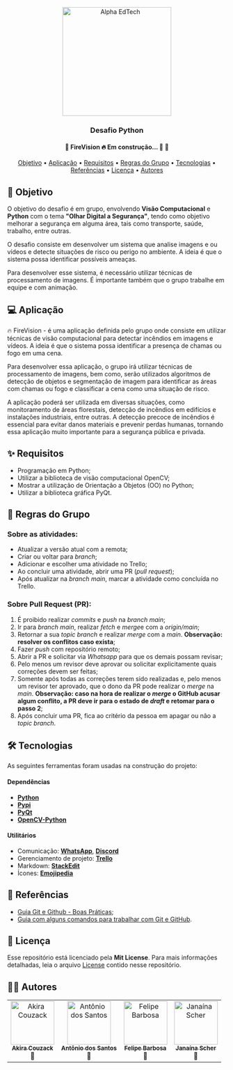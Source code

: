 <div  align="center">
	<a  href="https://www.alphaedtech.org.br/">
	<img  src="https://user-images.githubusercontent.com/79182711/187928980-1c1c834c-d92c-4565-b7b6-9cf5b644873e.png"  alt="Alpha EdTech"  title="Alpha EdTech"  width="250" />
	</a>
	<h3>
		Desafio Python
	</h3>
	<h4>
		🚧 FireVision 🔥 Em construção... 🚀 🚧
   </h4>
</div>

<div>
	<p align="center">
		<a href="#-objetivo">Objetivo</a> •
		<a href="#-aplicação">Aplicação</a> •
		<a href="#-requisitos">Requisitos</a> •
		<a href="#-regras-do-grupo">Regras do Grupo</a> •
		<a href="#-tecnologias">Tecnologias</a> •
		<a href="#-referências">Referências</a> •
		<a href="#-licença">Licença</a> •
		<a href="#autores">Autores</a>
	</p>
</div>

## 🧐 Objetivo 

O objetivo do desafio é em grupo, envolvendo **Visão Computacional** e **Python** com o tema **"Olhar Digital a Segurança"**, tendo como objetivo melhorar a segurança em alguma área, tais como transporte, saúde, trabalho, entre outras.

O desafio consiste em desenvolver um sistema que analise imagens e ou vídeos e detecte situações de risco ou perigo no ambiente. A ideia é que o sistema possa identificar possíveis ameaças.

Para desenvolver esse sistema, é necessário utilizar técnicas de processamento de imagens. É importante também que o grupo trabalhe em equipe e com animação.

## 💻 Aplicação

🔥 FireVision - é uma aplicação definida pelo grupo onde consiste em utilizar técnicas de visão computacional para detectar incêndios em imagens e vídeos. A ideia é que o sistema possa identificar a presença de chamas ou fogo em uma cena.

Para desenvolver essa aplicação, o grupo irá utilizar técnicas de processamento de imagens, bem como, serão utilizados algoritmos de detecção de objetos e segmentação de imagem para identificar as áreas com chamas ou fogo e classificar a cena como uma situação de risco.

A aplicação poderá ser utilizada em diversas situações, como monitoramento de áreas florestais, detecção de incêndios em edifícios e instalações industriais, entre outras. A detecção precoce de incêndios é essencial para evitar danos materiais e prevenir perdas humanas, tornando essa aplicação muito importante para a segurança pública e privada.

## ✨ Requisitos

-   Programação em Python;
-   Utilizar a biblioteca de visão computacional OpenCV;
-   Mostrar a utilização de Orientação a Objetos (OO) no Python;
-   Utilizar a biblioteca gráfica PyQt.

## 📌 Regras do Grupo

### Sobre as atividades:
- Atualizar a versão atual com a remota;
- Criar ou voltar para *branch*;
- Adicionar e escolher uma atividade no Trello;
- Ao concluir uma atividade, abrir uma PR (*pull request*);
- Após atualizar na *branch main*, marcar a atividade como concluída no Trello.

### Sobre Pull Request (PR):
1. É proibido realizar *commits* e *push* na *branch main*;
2. Ir para *branch main*, realizar *fetch* e *merge*e com a  *origin/main*;
3. Retornar a sua *topic branch* e realizar *merge* com a *main*. **Observação: resolver os conflitos caso exista**;
4. Fazer *push* com repositório remoto;
5. Abrir a PR e solicitar via *Whatsapp* para que os demais possam revisar;
6. Pelo menos um revisor deve aprovar ou solicitar explicitamente quais correções devem ser feitas;
7. Somente após todas as correções terem sido realizadas e, pelo menos um revisor ter aprovado, que o dono da PR pode realizar o *merge* na *main*.
**Observação: caso na hora de realizar o *merge* o GitHub acusar algum conflito, a PR deve ir para o estado de *draft* e retomar para o passo 2**;
8. Após concluir uma PR, fica ao critério da pessoa em apagar ou não a *topic branch*.

## 🛠 Tecnologias

As seguintes ferramentas foram usadas na construção do projeto:

#### **Dependências**

- **[Python](https://docs.python.org/pt-br/3/tutorial/index.html)**
- **[Pypi](https://pypi.org/)**
- **[PyQt](https://doc.qt.io/qtforpython-5/contents.html)**
- **[OpenCV-Python](https://docs.opencv.org/4.x/d6/d00/tutorial_py_root.html)**

#### **Utilitários**

- Comunicação: **[WhatsApp](https://www.whatsapp.com/?lang=pt_br)**, **[Discord](https://discord.com/)**
- Gerenciamento de projeto: **[Trello](https://trello.com/pt-BR)**
- Markdown: **[StackEdit](https://stackedit.io/)**
- Ícones: **[Emojipedia](https://emojipedia.org/)**

## 🔗 Referências

- [Guia Git e Github - Boas Práticas](https://diegocoliveira.github.io/equipe10-dev-html/index.html);
- [Guia com alguns comandos para trabalhar com Git e GitHub](https://github.com/janascher/guia-git-github).

##  📝 Licença

Esse repositório está licenciado pela **Mit License**. Para mais informações detalhadas, leia o arquivo [License](https://github.com/janascher/desafio-python-firevision/blob/main/LICENSE) contido nesse repositório.

## 👨‍💻 Autores

<table align="center">
	<tr>
		<td align="center">
			<a href="https://github.com/akirack"><img src="https://avatars.githubusercontent.com/u/20827995?v=4" width="100px;" alt="Akira Couzack"/><br /><sub><b>Akira Couzack</b></sub></a>	<br />🚀<br />
		</td>
		<td align="center">
			<a href="https://github.com/antoniofco22"><img src="https://avatars.githubusercontent.com/u/103600179?v=4" width="100px;" alt="Antônio dos Santos"/><br /><sub><b>Antônio dos Santos</b></sub></a>	<br />🚀<br />
		<td align="center">
			<a href="https://github.com/FelipeBarbosa019"><img src="https://avatars.githubusercontent.com/u/103645976?v=4" width="100px;" alt="Felipe Barbosa"/><br /><sub><b>Felipe Barbosa</b></sub></a>	<br />🚀<br />
		</td>
		</td>
	<td align="center">
			<a href="https://github.com/janascher"><img src="https://avatars.githubusercontent.com/u/79182711?v=4" width="100px;" alt="Janaína Scher"/><br /><sub><b>Janaína Scher</b></sub></a>	<br />🚀<br />
		</td>			
	</tr>
</table>
